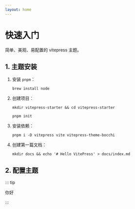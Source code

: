 ```yaml
---
layout: home
---
```


# 快速入门

简单、美观、易配置的 vitepress 主题。

## 1. 主题安装

1. 安装 `pnpm`：

   ```shell
   brew install node
   ```

2. 创建项目：

   ```shell
   mkdir vitepress-starter && cd vitepress-starter
   ```

   ```shell
   pnpm init
   ```

3. 安装依赖：
   ```shell
   pnpm i -D vitepress vite vitepress-theme-bocchi
   ```

4. 创建第一篇文档：

   ```shell
   mkdir docs && echo '# Hello VitePress' > docs/index.md
   ```
   
## 2. 配置主题

::: tip

你好

:::